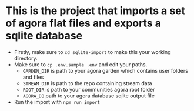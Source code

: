 # This is the project that imports a set of agora flat files and exports a sqlite database

- Firstly, make sure to `cd sqlite-import` to make this your working directory.
- Make sure to `cp .env.sample .env` and edit your paths.
  - `GARDEN_DIR` is path to your agora garden which contains user folders and files
  - `STREAM_DIR` is path to the repo containing stream data
  - `ROOT_DIR` is path to your communities agora root folder 
  - `AGORA_DB` path to your agora database sqlite output file
- Run the import with `npm run import`

